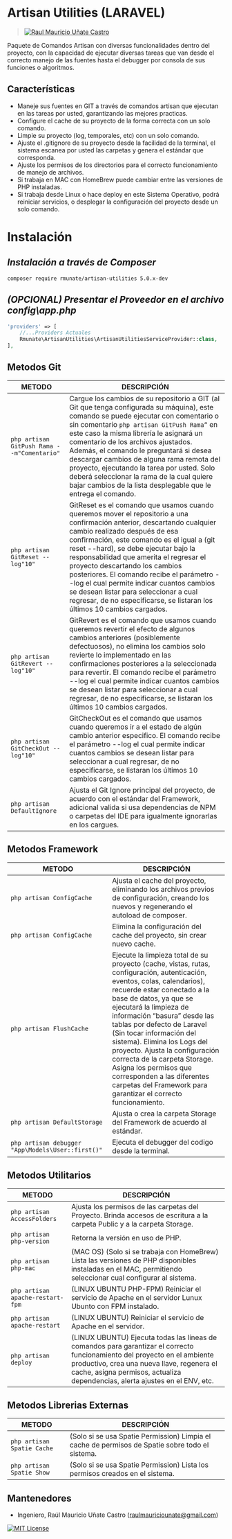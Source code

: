 # Artisan Utilities (LARAVEL)
> [![Raul Mauricio Uñate Castro](https://storage.googleapis.com/lola-web/storage_apls/RecursosCompartidos/LogoGithubLibrerias.png)](#)

Paquete de Comandos Artisan con diversas funcionalidades dentro del proyecto, con la capacidad de ejecutar diversas tareas que van desde el correcto manejo de las fuentes hasta el debugger por consola de sus funciones o algoritmos.

## Características
-   Maneje sus fuentes en GIT a través de comandos artisan que ejecutan en las tareas por usted, garantizando las mejores practicas.
-   Configure el cache de su proyecto de la forma correcta con un solo comando.
-   Limpie su proyecto (log, temporales, etc) con un solo comando.
-   Ajuste el .gitignore de su proyecto desde la facilidad de la terminal, el sistema escanea por usted las carpetas y genera el estándar que corresponda.
-   Ajuste los permisos de los directorios para el correcto funcionamiento de manejo de archivos.
-   Si trabaja en MAC con HomeBrew puede cambiar entre las versiones de PHP instaladas.
-   Si trabaja desde Linux o hace deploy en este Sistema Operativo, podrá reiniciar servicios, o desplegar la configuración del proyecto desde un solo comando.

# Instalación
## _Instalación a través de Composer_

```console
composer require rmunate/artisan-utilities 5.0.x-dev
```

## _(OPCIONAL) Presentar el Proveedor en el archivo config\app.php_

```php
'providers' => [
	//...Providers Actuales
	Rmunate\ArtisanUtilities\ArtisanUtilitiesServiceProvider::class,
],
```

## Metodos Git

| METODO | DESCRIPCIÓN |
| ------ | ------ |
| `php artisan GitPush Rama --m"Comentario"` | Cargue los cambios de su repositorio a GIT (al Git que tenga configurada su máquina), este comando se puede ejecutar con comentario o sin comentario `php artisan GitPush Rama”` en este caso la misma librería le asignará un comentario de los archivos ajustados.  Además, el comando le preguntará si desea descargar cambios de alguna rama remota del proyecto, ejecutando la tarea por usted. Solo deberá seleccionar la rama de la cual quiere bajar cambios de la lista desplegable que le entrega el comando. |
| `php artisan GitReset --log"10"` | GitReset es el comando que usamos cuando queremos mover el repositorio a una confirmación anterior, descartando cualquier cambio realizado después de esa confirmación, este comando es el igual a (git reset --hard), se debe ejecutar bajo la responsabilidad que amerita el regresar el proyecto descartando los cambios posteriores. El comando recibe el parámetro --log el cual permite indicar cuantos cambios se desean listar para seleccionar a cual regresar, de no especificarse, se listaran los últimos 10 cambios cargados. |
| `php artisan GitRevert --log"10"` | GitRevert es el comando que usamos cuando queremos revertir el efecto de algunos cambios anteriores (posiblemente defectuosos), no elimina los cambios solo revierte lo implementado en las confirmaciones posteriores a la seleccionada para revertir. El comando recibe el parámetro --log el cual permite indicar cuantos cambios se desean listar para seleccionar a cual regresar, de no especificarse, se listaran los últimos 10 cambios cargados. |
| `php artisan GitCheckOut --log"10"` | GitCheckOut es el comando que usamos cuando queremos ir a el estado de algún cambio anterior especifico. El comando recibe el parámetro --log el cual permite indicar cuantos cambios se desean listar para seleccionar a cual regresar, de no especificarse, se listaran los últimos 10 cambios cargados. |
| `php artisan DefaultIgnore` | Ajusta el Git Ignore principal del proyecto, de acuerdo con el estándar del Framework, adicional valida si usa dependencias de NPM o carpetas del IDE para igualmente ignorarlas en los cargues. |

## Metodos Framework

| METODO | DESCRIPCIÓN |
| ------ | ------ |
| `php artisan ConfigCache` | Ajusta el cache del proyecto, eliminando los archivos previos de configuración, creando los nuevos y regenerando el autoload de composer. |
| `php artisan ConfigCache` | Elimina la configuración del cache del proyecto, sin crear nuevo cache. |
| `php artisan FlushCache` | Ejecute la limpieza total de su proyecto (cache, vistas, rutas, configuración, autenticación, eventos, colas, calendarios), recuerde estar conectado a la base de datos, ya que se ejecutará la limpieza de información “basura” desde las tablas por defecto de Laravel (Sin tocar información del sistema). Elimina los Logs del proyecto. Ajusta la configuración correcta de la carpeta Storage. Asigna los permisos que corresponden a las diferentes carpetas del Framework para garantizar el correcto funcionamiento. |
| `php artisan DefaultStorage` | Ajusta o crea la carpeta Storage del Framework de acuerdo al estándar. |
| `php artisan debugger "App\Models\User::first()"` | Ejecuta el debugger del codigo desde la terminal. |

## Metodos Utilitarios

| METODO | DESCRIPCIÓN |
| ------ | ------ |
| `php artisan AccessFolders` | Ajusta los permisos de las carpetas del Proyecto. Brinda accesos de escritura a la carpeta Public y a la carpeta Storage. |
| `php artisan php-version` | Retorna la versión en uso de PHP. |
| `php artisan php-mac` | (MAC OS) (Solo si se trabaja con HomeBrew) Lista las versiones de PHP disponibles instaladas en el MAC, permitiendo seleccionar cual configurar al sistema. |
| `php artisan apache-restart-fpm` | (LINUX UBUNTU PHP-FPM) Reiniciar el servicio de Apache en el servidor Lunux Ubunto con FPM instalado. |
| `php artisan apache-restart` | (LINUX UBUNTU) Reiniciar el servicio de Apache en el servidor. |
| `php artisan deploy` | (LINUX UBUNTU) Ejecuta todas las líneas de comandos para garantizar el correcto funcionamiento del proyecto en el ambiente productivo, crea una nueva llave, regenera el cache, asigna permisos, actualiza dependencias, alerta ajustes en el ENV, etc. |

## Metodos Librerias Externas

| METODO | DESCRIPCIÓN |
| ------ | ------ |
| `php artisan Spatie Cache` | (Solo si se usa Spatie Permission) Limpia el cache de permisos de Spatie sobre todo el sistema. |
| `php artisan Spatie Show` | (Solo si se usa Spatie Permission) Lista los permisos creados en el sistema. |


## Mantenedores
- Ingeniero, Raúl Mauricio Uñate Castro (raulmauriciounate@gmail.com)

[![MIT License](https://img.shields.io/badge/License-MIT-green.svg)](https://choosealicense.com/licenses/mit/)